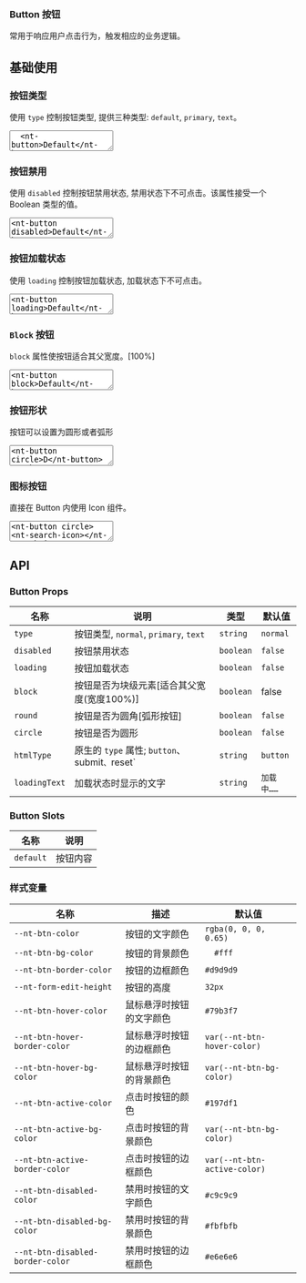 ### Button 按钮

常用于响应用户点击行为，触发相应的业务逻辑。

## 基础使用

### 按钮类型

使用 `type` 控制按钮类型, 提供三种类型: `default`, `primary`, `text`。

<ClientOnly>
  <CodePreview>
  <textarea lang="vue-html">
  <nt-button>Default</nt-button>
  <nt-button type="primary" class="ml-10">Primary</nt-button>
  <nt-button type="text" class="ml-10">Text</nt-button>
  </textarea>
  </CodePreview>
</ClientOnly>

### 按钮禁用

使用 `disabled` 控制按钮禁用状态, 禁用状态下不可点击。该属性接受一个 Boolean 类型的值。

<ClientOnly><CodePreview>
<textarea lang="vue-html">
<nt-button disabled>Default</nt-button>
<nt-button type="text" class="ml-10" disabled>Text</nt-button>
</textarea>
</CodePreview></ClientOnly>

### 按钮加载状态

使用 `loading` 控制按钮加载状态, 加载状态下不可点击。

<ClientOnly><CodePreview>
<textarea lang="vue-html">
<nt-button loading>Default</nt-button>
<nt-button type="primary" loading class="ml-10">Primary</nt-button>
</textarea>
</CodePreview></ClientOnly>

### `Block` 按钮

`block` 属性使按钮适合其父宽度。[100%]

<ClientOnly><CodePreview>
<textarea lang="vue-html">
<nt-button block>Default</nt-button>
<nt-button type="primary" block class="mt-15">Text</nt-button>
</textarea>
</CodePreview></ClientOnly>

### 按钮形状

按钮可以设置为圆形或者弧形

<ClientOnly><CodePreview>
<textarea lang="vue-html">
<nt-button circle>D</nt-button>
<nt-button type="primary" round class="ml-10">Text</nt-button>
</textarea>
</CodePreview></ClientOnly>

### 图标按钮

直接在 Button 内使用 Icon 组件。

<ClientOnly><CodePreview>
<textarea lang="vue-html">
<nt-button circle>
<nt-search-icon></nt-search-icon>
</nt-button>
<nt-button type="primary" round class="ml-10">
<nt-search-icon></nt-search-icon>
<span>Search</span>
</nt-button>
</textarea>
</CodePreview></ClientOnly>

## API

### Button Props

| 名称          | 说明                                           | 类型      | 默认值     |
| ------------- | ---------------------------------------------- | --------- | ---------- |
| `type`        | 按钮类型, `normal`, `primary`, `text`          | `string`  | `normal`   |
| `disabled`    | 按钮禁用状态                                   | `boolean` | `false`    |
| `loading`     | 按钮加载状态                                   | `boolean` | `false`    |
| `block`       | 按钮是否为块级元素[适合其父宽度(宽度100%)]     | `boolean` | false      |
| `round`       | 按钮是否为圆角[弧形按钮]                       | `boolean` | `false`    |
| `circle`      | 按钮是否为圆形                                 | `boolean` | `false`    |
| `htmlType`    | 原生的 `type` 属性; `button`、submit`、`reset` | `string`  | `button`   |
| `loadingText` | 加载状态时显示的文字                           | `string`  | `加载中……` |

### Button Slots

| 名称      | 说明     |
| --------- | -------- |
| `default` | 按钮内容 |

### 样式变量

| 名称                             | 描述                     | 默认值                       |
| -------------------------------- | ------------------------ | ---------------------------- |
| `--nt-btn-color`                 | 按钮的文字颜色           | `rgba(0, 0, 0, 0.65)`        |
| `--nt-btn-bg-color`              | 按钮的背景颜色           | `	#fff`                       |
| `--nt-btn-border-color`          | 按钮的边框颜色           | `#d9d9d9`                    |
| `--nt-form-edit-height`          | 按钮的高度               | `32px`                       |
| `--nt-btn-hover-color`           | 鼠标悬浮时按钮的文字颜色 | `#79b3f7`                    |
| `--nt-btn-hover-border-color`    | 鼠标悬浮时按钮的边框颜色 | `var(--nt-btn-hover-color)`  |
| `--nt-btn-hover-bg-color`        | 鼠标悬浮时按钮的背景颜色 | `var(--nt-btn-bg-color)`     |
| `--nt-btn-active-color`          | 点击时按钮的颜色         | `#197df1`                    |
| `--nt-btn-active-bg-color`       | 点击时按钮的背景颜色     | `var(--nt-btn-bg-color)`     |
| `--nt-btn-active-border-color`   | 点击时按钮的边框颜色     | `var(--nt-btn-active-color)` |
| `--nt-btn-disabled-color`        | 禁用时按钮的文字颜色     | `#c9c9c9`                    |
| `--nt-btn-disabled-bg-color`     | 禁用时按钮的背景颜色     | `#fbfbfb`                    |
| `--nt-btn-disabled-border-color` | 禁用时按钮的边框颜色     | `#e6e6e6`                    |
